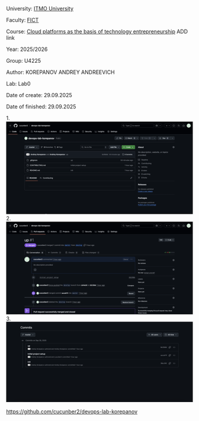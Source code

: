 University: [ITMO University](https://itmo.ru/ru/)

Faculty: [FICT](https://fict.itmo.ru)

Course: [Cloud platforms as the basis of technology entrepreneurship](https://) ADD link

Year: 2025/2026

Group: U4225

Author: KOREPANOV ANDREY ANDREEVICH

Lab: Lab0

Date of create: 29.09.2025

Date of finished: 29.09.2025

1.![alt text](image.png)
2.![alt text](image-1.png)
3.![alt text](image-2.png)

https://github.com/cucunber2/devops-lab-korepanov